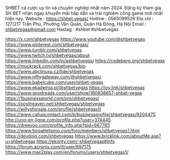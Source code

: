 SHBET cá cược uy tín và chuyên nghiệp nhất năm 2024. Đăng ký tham gia SH BET nhận ngay khuyến mãi hấp dẫn và trải nghiệm cổng game mới nhất hiện nay.
Website : https://shbet.vegas/
Hotline : 0565099526
Địa chỉ : 127/217 Trần Phú, Phường Văn Quán, Quận Hà Đông, Hà Nội
Email : shbetvegas@gmail.com
Hastag : #shbet #shbetvegas

https://x.com/shbetvegas
https://www.youtube.com/@shbetvegas
https://www.pinterest.com/shbetvegas/
https://www.tumblr.com/shbetvegas
https://www.twitch.tv/shbetvegas/about
https://www.linkedin.com/in/ashbetvegas/
https://codeberg.org/shbetvegas
https://muckrack.com/shbetvegas/bio
https://www.abclinuxu.cz/lide/shbetvegas
https://www.niftygateway.com/@shbetvegas/
https://www.babelcube.com/user/shbet-vegas
https://www.ekademia.pl/@shbetvegas
https://joy.link/shbetvegas
https://www.goodreads.com/user/show/180838657-shbet-vegas
https://1businessworld.com/pro/shbetvegas/
https://postheaven.net/shbetvegas/shbetvegas
https://willysforsale.com/profile/shbetvegas1/
https://www.callupcontact.com/b/businessprofile/shbetvegas/9204475
http://uno-en-ligne.com/profile.php?user=374445
https://dreevoo.com/profile_info.php?pid=667765
https://www.foroatletismo.com/foro/members/shbetvegas1.html
https://devdojo.com/shbetvegas
https://www.bricklink.com/aboutMe.asp?u=shbetvegas
https://ekonty.com/-shbetvegas#info
https://forum.acronis.com/it/user/697175
https://www.max2play.com/en/forums/users/shbetvegas1/

